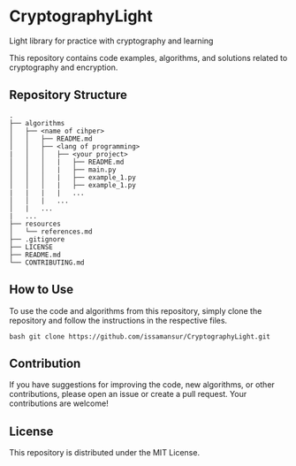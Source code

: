 # CryptographyLight
Light library for practice with cryptography and learning

This repository contains code examples, algorithms, and solutions related to cryptography and encryption.

## Repository Structure
```
.
├── algorithms
│   ├── <name of cihper>
│   │   ├── README.md
│   │   ├── <lang of programming>
|   │   │   ├── <your project>
│   │   │   |   ├── README.md
│   │   │   |   ├── main.py
│   │   │   |   ├── example_1.py
│   │   │   |   ├── example_1.py
|   |   |   |   ...
│   │   |   ...
│   |   ...
|   ...
├── resources
│   └── references.md
├── .gitignore
├── LICENSE
├── README.md
└── CONTRIBUTING.md
```

## How to Use

To use the code and algorithms from this repository, simply clone the repository and follow the instructions in the respective files.

```bash git clone https://github.com/issamansur/CryptographyLight.git```

## Contribution

If you have suggestions for improving the code, new algorithms, or other contributions, please open an issue or create a pull request. Your contributions are welcome!

## License

This repository is distributed under the MIT License.
